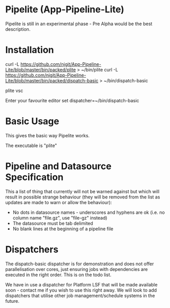 Pipelite (App-Pipeline-Lite)
=================

Pipelite is still in an experimental phase - Pre Alpha would be the best description.

Installation
============
curl -L https://github.com/njgit/App-Pipeline-Lite/blob/master/bin/packed/plite > ~/bin/plite
curl -L https://github.com/njgit/App-Pipeline-Lite/blob/master/bin/packed/dispatch-basic > ~/bin/dispatch-basic

plite vsc

Enter your favourite editor
set 
 dispatcher=~/bin/dispatch-basic

Basic Usage
===========
This gives the basic way Pipelite works.

The executable is "plite"

Pipeline and Datasource Specification
=====================================

This a list of thing that currently will not be warned against but which will result 
in possible strange behaviour (they will be removed from the list as updates are made 
to warn or allow the behaviour):

* No dots in datasource names - underscores and hyphens are ok 
  (i.e. no column name "file.gz", use "file-gz" instead)
* The datasource must be tab delimited
* No blank lines at the beginning of a pipeline file

Dispatchers
===========
The dispatch-basic dispatcher is for demonstration and does not offer parallelisation over cores, 
just ensuring jobs with dependencies are executed in the right order. This is on the todo list.

We have in use a dispatcher for Platform LSF that will be made available soon - contact 
me if you wish to use this right away. We will look to add dispatchers that utilise other
job management/schedule systems in the future.
